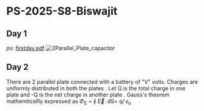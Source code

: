 # PS-2025-S8-Biswajit
## Day 1
*ps*: [firstday.pdf](https://www.dropbox.com/scl/fi/vpwb0qvgaxr6g17kae5om/PS-Day-1.pdf?rlkey=spzuaq1qmbvnl727y1y9kd41t&st=sjkp1z95&dl=0)
![2Parallel_Plate_capacitor](https://github.com/user-attachments/assets/00b3d137-a7a9-4e26-9211-737544bf3465)


## Day 2
There are 2 parallel plate connected with a battery of "V" volts. Charges are uniformly distributed in both the plates . Let Q is the total charge in one plate and 
-Q is the net charge in another plate .
Gauss's theorem mathemticallly expressed as
$\Phi$<sub>E</sub> = $\oint$ $\overrightarrow{E}$ .dS= q/ $\epsilon$<sub>o</sub>










 





